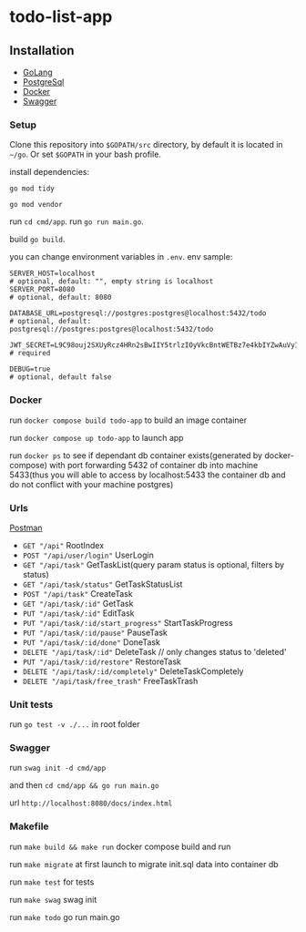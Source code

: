 # todo-list-app

## Installation
- [GoLang](https://go.dev/doc/install)
- [PostgreSql](https://www.postgresql.org)
- [Docker](https://docs.docker.com/engine/install/)
- [Swagger](https://github.com/swaggo/swag)

### Setup

Clone this repository into `$GOPATH/src` directory, by default it is located in `~/go`. Or set `$GOPATH` in your bash profile.

install dependencies:

`go mod tidy`

`go mod vendor`

run `cd cmd/app`.
run `go run main.go`.

build `go build`.

you can change environment variables in `.env`.
env sample:
```
SERVER_HOST=localhost
# optional, default: "", empty string is localhost
SERVER_PORT=8080
# optional, default: 8080

DATABASE_URL=postgresql://postgres:postgres@localhost:5432/todo
# optional, default: postgresql://postgres:postgres@localhost:5432/todo

JWT_SECRET=L9C98ouj2SXUyRcz4HRn2sBwIIY5trlzIOyVkcBntWETBz7e4kbIYZwAuVyIBNkyw
# required

DEBUG=true
# optional, default false
```

### Docker
run `docker compose build todo-app` to build an image container

run `docker compose up todo-app` to launch app

run `docker ps` to see if dependant db container exists(generated by docker-compose) with port forwarding 5432 of container db into machine 5433(thus you will able to access by localhost:5433 the container db and do not conflict with your machine postgres)


### Urls
 [Postman](https://api.postman.com/collections/459354-d9a68bfc-5acf-4755-9ae3-22b6b106b1d8?access_key=PMAT-01HJ64NV55Q2R8ZF3C8R8RR1MG)
 - `GET "/api"` RootIndex
 - `POST "/api/user/login"` UserLogin
 - `GET "/api/task"` GetTaskList(query param status is optional, filters by status)
 - `GET "/api/task/status"` GetTaskStatusList
 - `POST "/api/task"` CreateTask
 - `GET "/api/task/:id"` GetTask
 - `PUT "/api/task/:id"` EditTask
 - `PUT "/api/task/:id/start_progress"` StartTaskProgress
 - `PUT "/api/task/:id/pause"` PauseTask
 - `PUT "/api/task/:id/done"` DoneTask
 - `DELETE "/api/task/:id"` DeleteTask // only changes status to 'deleted'
 - `PUT "/api/task/:id/restore"` RestoreTask
 - `DELETE "/api/task/:id/completely"` DeleteTaskCompletely
 - `DELETE "/api/task/free_trash"` FreeTaskTrash
 

 
### Unit tests
run `go test -v ./...` in root folder


### Swagger
run `swag init -d cmd/app`

and then `cd cmd/app && go run main.go`

url `http://localhost:8080/docs/index.html`


### Makefile
run `make build && make run` docker compose build and run

run `make migrate` at first launch to migrate init.sql data into container db

run `make test` for tests

run `make swag` swag init

run `make todo` go run main.go
